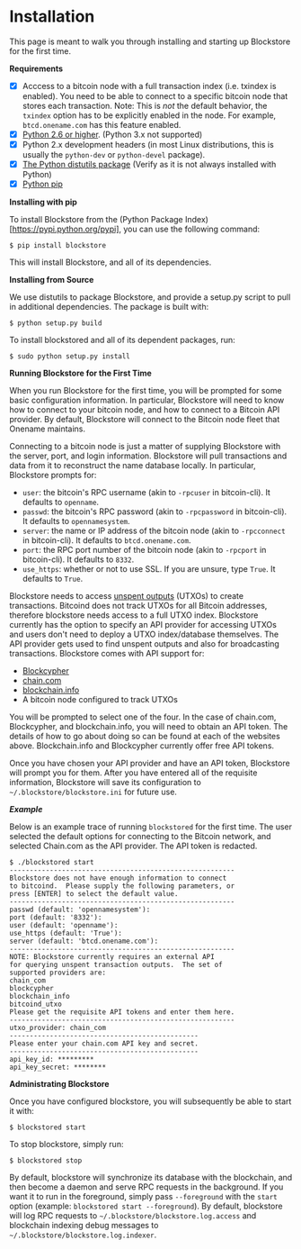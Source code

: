 # Installation

This page is meant to walk you through installing and starting up Blockstore for the first time.

**Requirements**

- [x] Acccess to a bitcoin node with a full transaction index (i.e. txindex is
enabled). You need to be able to connect to a specific bitcoin node that stores
each transaction. Note: This is ​*not*​ the default behavior, the `txindex` option
has to be explicitly enabled in the node.  For example, `btcd.onename.com` has
this feature enabled.
- [x] [Python 2.6 or higher](https://www.python.org/). (Python 3.x not supported)
- [x] Python 2.x development headers (in most Linux distributions, this is usually the `python-dev` or `python-devel` package).
- [x] [The Python distutils package](https://docs.python.org/2/distutils/) (Verify
as it is not always installed with Python)
- [x] [Python pip](https://pypi.python.org/pypi/pip)

**Installing with pip**

To install Blockstore from the (Python Package Index)[https://pypi.python.org/pypi], you can use the following command:

```
$ pip install blockstore
```

This will install Blockstore, and all of its dependencies.

**Installing from Source**

We use distutils to package Blockstore, and provide a setup.py script to pull in additional dependencies.  The package is built with:

```
$ python setup.py build
```

To install blockstored and all of its dependent packages, run:

```
$ sudo python setup.py install
```

**Running Blockstore for the First Time**

When you run Blockstore for the first time, you will be prompted for some basic configuration information.  In particular, Blockstore will need to know how to connect to your bitcoin node, and how to connect to a Bitcoin API provider.  By default, Blockstore will connect to the Bitcoin node fleet that Onename maintains.

Connecting to a bitcoin node is just a matter of supplying Blockstore with the server, port, and login information.  Blockstore will pull transactions and data from it to reconstruct the name database locally.  In particular, Blockstore prompts for:

* `user`: the bitcoin's RPC username (akin to `-rpcuser` in bitcoin-cli).  It defaults to `openname`.
* `passwd`: the bitcoin's RPC password (akin to `-rpcpassword` in bitcoin-cli).  It defaults to `opennamesystem`.
* `server`: the name or IP address of the bitcoin node (akin to `-rpcconnect` in bitcoin-cli).  It defaults to `btcd.onename.com`.
* `port`: the RPC port number of the bitcoin node (akin to `-rpcport` in bitcoin-cli).  It defaults to `8332`.
* `use_https`: whether or not to use SSL.  If you are unsure, type `True`.  It defaults to `True`.

Blockstore needs to access [unspent outputs](https://bitcoin.org/en/glossary/unspent-transaction-output) (UTXOs) to create transactions. Bitcoind does not track UTXOs for all Bitcoin addresses, therefore blockstore needs access to a full UTXO index. Blockstore currently has the option to specify an API provider for accessing UTXOs and users don't need to deploy a UTXO index/database themselves. The API provider gets used to find unspent outputs and also for broadcasting transactions.  Blockstore comes with API support for:

* [Blockcypher](http://www.blockcypher.com/)
* [chain.com](http://chain.com)
* [blockchain.info](https://blockchain.info)
* A bitcoin node configured to track UTXOs

You will be prompted to select one of the four.  In the case of chain.com, Blockcypher, and blockchain.info, you will need to obtain an API token.  The details of how to go about doing so can be found at each of the websites above.  Blockchain.info and Blockcypher currently offer free API tokens.

Once you have chosen your API provider and have an API token, Blockstore will prompt you for them.  After you have entered all of the requisite information, Blockstore will save its configuration to `~/.blockstore/blockstore.ini` for future use.  

***Example***

Below is an example trace of running `blockstored` for the first time.  The user selected the default options for connecting to the Bitcoin network, and selected Chain.com as the API provider.  The API token is redacted.

```
$ ./blockstored start
--------------------------------------------------------
Blockstore does not have enough information to connect
to bitcoind.  Please supply the following parameters, or
press [ENTER] to select the default value.
--------------------------------------------------------
passwd (default: 'opennamesystem'): 
port (default: '8332'): 
user (default: 'openname'): 
use_https (default: 'True'): 
server (default: 'btcd.onename.com'): 
--------------------------------------------------------
NOTE: Blockstore currently requires an external API
for querying unspent transaction outputs.  The set of
supported providers are:
chain_com       
blockcypher     
blockchain_info 
bitcoind_utxo
Please get the requisite API tokens and enter them here.
--------------------------------------------------------
utxo_provider: chain_com
-----------------------------------------------
Please enter your chain.com API key and secret.
-----------------------------------------------
api_key_id: *********
api_key_secret: ********
```

**Administrating Blockstore**

Once you have configured blockstore, you will subsequently be able to start it with:

```
$ blockstored start 
```

To stop blockstore, simply run:

```
$ blockstored stop
```

By default, blockstore will synchronize its database with the blockchain, and then become a daemon and serve RPC requests in the background.  If you want it to run in the foreground, simply pass `--foreground` with the `start` option (example: `blockstored start --foreground`).  By default, blockstore will log RPC requests to `~/.blockstore/blockstore.log.access` and blockchain indexing debug messages to `~/.blockstore/blockstore.log.indexer`.